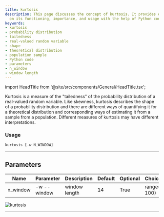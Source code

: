 ```yaml
---
title: kurtosis
description: This page discusses the concept of kurtosis. It provides detailed insights
  on its functioning, importance, and usage with the help of Python code.
keywords:
- kurtosis
- probability distribution
- tailedness
- real-valued random variable
- shape
- theoretical distribution
- population sample
- Python code
- parameters
- n_window
- window length
---
```


import HeadTitle from '@site/src/components/General/HeadTitle.tsx';

<HeadTitle title="forex /qa/kurtosis - Reference | OpenBB Terminal Docs" />

Kurtosis is a measure of the "tailedness" of the probability distribution of a real-valued random variable. Like skewness, kurtosis describes the shape of a probability distribution and there are different ways of quantifying it for a theoretical distribution and corresponding ways of estimating it from a sample from a population. Different measures of kurtosis may have different interpretations.

### Usage

```python wordwrap
kurtosis [-w N_WINDOW]
```

---

## Parameters

| Name | Parameter | Description | Default | Optional | Choices |
| ---- | --------- | ----------- | ------- | -------- | ------- |
| n_window | -w  --window | window length | 14 | True | range(5, 100) |

![kurtosis](https://user-images.githubusercontent.com/46355364/154307174-68671146-9551-4c2f-a179-db1d4b20b992.png)

---
